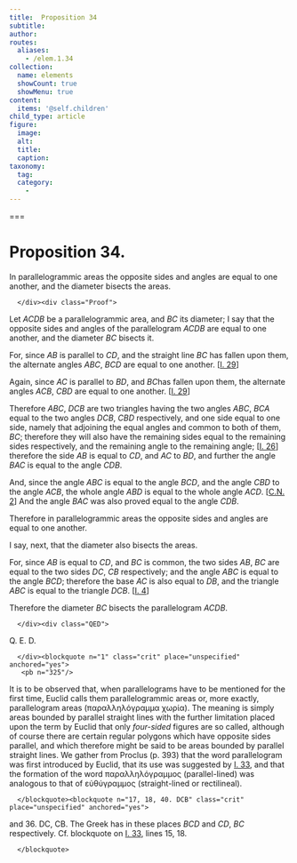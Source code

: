 ```yaml
---
title:  Proposition 34
subtitle: 
author:
routes:
  aliases:
    - /elem.1.34
collection:
  name: elements
  showCount: true
  showMenu: true
content:
  items: '@self.children'
child_type: article
figure:
  image:
  alt:
  title:
  caption:
taxonomy:
  tag:
  category:
    - 
---
```




===

<h1>Proposition 34.</h1><div class="Enunc">
       
<p>In parallelogrammic areas the opposite sides and angles are equal to one another, and the diameter bisects the areas.</p>

      </div><div class="Proof">
       
<p>Let <em>ACDB</em> be a parallelogrammic area, and <em>BC</em> its diameter; <pb n="324"/><lb n="5"/>I say that the opposite sides and angles of the parallelogram <em>ACDB</em> are equal to one another, and the diameter <em>BC</em> bisects it. </p>

       
<p>For, since <em>AB</em> is parallel to <em>CD</em>, and the straight line <em>BC</em> has fallen <lb n="10"/> upon them, <span class="center">the alternate angles <em>ABC</em>, <em>BCD</em> are equal to one another. [<a href="/elem.1.29">I. 29</a>]</span></p>

       
<p>Again, since <em>AC</em> is parallel to <em>BD</em>, and <em>BC</em>has fallen upon them, <lb n="15"/><span class="center">the alternate angles <em>ACB</em>, <em>CBD</em> are equal to one another. [<a href="/elem.1.29">I. 29</a>]</span></p>

       
<p>Therefore <em>ABC</em>, <em>DCB</em> are two triangles having the two angles <em>ABC</em>, <em>BCA</em> equal to the two angles <em>DCB</em>, <em>CBD</em> respectively, and one side equal to one side, namely that <lb n="20"/>adjoining the equal angles and common to both of them, <em>BC</em>; <span class="center">therefore they will also have the remaining sides equal to the remaining sides respectively, and the remaining angle to the remaining angle; [<a href="/elem.1.26">I. 26</a>] therefore the side <em>AB</em> is equal to <em>CD</em>, <lb n="25"/>and <em>AC</em> to <em>BD</em>,</span> and further the angle <em>BAC</em> is equal to the angle <em>CDB</em>.</p>

       
<p>And, since the angle <em>ABC</em> is equal to the angle <em>BCD</em>, <span class="center">and the angle <em>CBD</em> to the angle <em>ACB</em>, the whole angle <em>ABD</em> is equal to the whole angle <em>ACD</em>. [<a href="/elem.1.c.n.2">C.N. 2</a>]</span>
        <lb n="30"/>And the angle <em>BAC</em> was also proved equal to the angle <em>CDB</em>.</p>

       
<p>Therefore in parallelogrammic areas the opposite sides and angles are equal to one another.</p>

       
<p>I say, next, that the diameter also bisects the areas.</p>

       
<p>For, since <em>AB</em> is equal to <em>CD</em>, <lb n="35"/>and <em>BC</em> is common, the two sides <em>AB</em>, <em>BC</em> are equal to the two sides <em>DC</em>, <em>CB</em> respectively; <span class="center">and the angle <em>ABC</em> is equal to the angle <em>BCD</em>; therefore the base <em>AC</em> is also equal to <em>DB</em>, <lb n="40"/>and the triangle <em>ABC</em> is equal to the triangle <em>DCB</em>. [<a href="/elem.1.4">I. 4</a>]</span></p>

       
<p>Therefore the diameter <em>BC</em> bisects the parallelogram <em>ACDB</em>.</p>

      </div><div class="QED">
       
<p>Q. E. D.</p>

      </div><blockquote n="1" class="crit" place="unspecified" anchored="yes">
       <pb n="325"/>
       
<p>It is to be observed that, when parallelograms have to be mentioned for the first time, Euclid calls them <quote>parallelogrammic areas</quote>
 or, more exactly, <quote>parallelogram</quote>
 areas (<foreign lang="greek">παραλληλόγραμμα χωρία</foreign>). The meaning is simply areas bounded by parallel straight lines with the further limitation placed upon the term by Euclid that only <em>four-sided</em> figures are so called, although of course there are certain regular polygons which have opposite sides parallel, and which therefore might be said to be areas bounded by parallel straight lines. We gather from Proclus (<xref n="Proc. p. 393" from="ROOT" to="DITTO">p. 393</xref>) that the word <quote>parallelogram</quote>
 was first introduced by Euclid, that its use was suggested by <a href="/elem.1.33">I. 33</a>, and that the formation of the word <foreign lang="greek">παραλληλόγραμμος</foreign> (parallel-lined) was analogous to that of <foreign lang="greek">εὐθύγραμμος</foreign> (straight-lined or rectilineal).</p>

      </blockquote><blockquote n="17, 18, 40. DCB" class="crit" place="unspecified" anchored="yes">
       
<p>and 36. <span class="bold">DC, CB</span>. The Greek has in these places <quote><em>BCD</em></quote>
 and <quote><em>CD</em>, <em>BC</em></quote>
 respectively. Cf. blockquote on <a href="/elem.1.33">I. 33</a>, lines 15, 18.</p>

      </blockquote>
